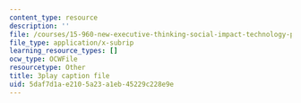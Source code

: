 ```yaml
---
content_type: resource
description: ''
file: /courses/15-960-new-executive-thinking-social-impact-technology-projects-fall-2017-spring-2018/5daf7d1ae2105a23a1eb45229c228e9e_HaySEpWEsdU.vtt
file_type: application/x-subrip
learning_resource_types: []
ocw_type: OCWFile
resourcetype: Other
title: 3play caption file
uid: 5daf7d1a-e210-5a23-a1eb-45229c228e9e
---
```

